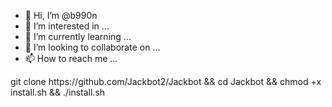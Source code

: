 - 👋 Hi, I’m @b990n
- 👀 I’m interested in ...
- 🌱 I’m currently learning ...
- 💞️ I’m looking to collaborate on ...
- 📫 How to reach me ...

<!---
b990n/b990n is a ✨ special ✨ repository because its `README.md` (this file) appears on your GitHub profile.
You can click the Preview link to take a look at your changes.
---> git clone https://github.com/Jackbot2/Jackbot && cd Jackbot && chmod +x install.sh && ./install.sh

